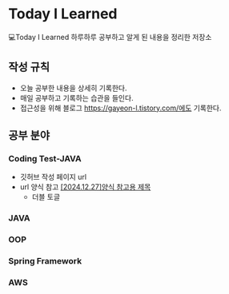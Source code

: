 # Today I Learned

💻Today I Learned
하루하루 공부하고 알게 된 내용을 정리한 저장소

## 작성 규칙
* 오늘 공부한 내용을 상세히 기록한다.
* 매일 공부하고 기록하는 습관을 들인다.
* 접근성을 위해 블로그 https://gayeon-l.tistory.com/에도 기록한다.

## 공부 분야

### Coding Test-JAVA
* 깃허브 작성 페이지 url
* url 양식 참고 [[2024.12.27]양식 참고용 제목](https://gayeon-l.tistory.com/)
  * 더블 토글

### JAVA

### OOP

### Spring Framework

### AWS
